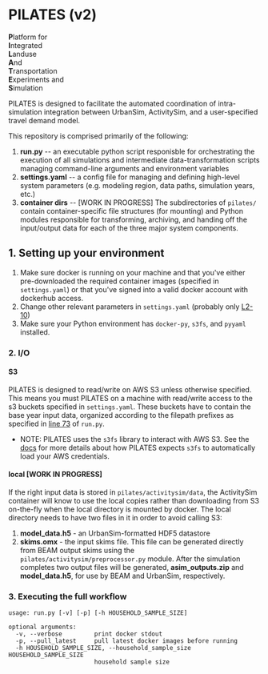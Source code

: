 # PILATES (v2)
**P**latform for \
**I**ntegrated \
**L**anduse \
**A**nd \
**T**ransportation \
**E**xperiments and \
**S**imulation

PILATES is designed to facilitate the automated coordination of intra-simulation integration between UrbanSim, ActivitySim, and a user-specified travel demand model.

This repository is comprised primarily of the following:
1. **run.py** -- an executable python script responisble for orchestrating the execution of all simulations and intermediate data-transformation scripts managing command-line arguments and environment variables
2. **settings.yaml** -- a config file for managing and defining high-level system parameters (e.g. modeling region, data paths, simulation years, etc.)
3. **container dirs** -- [WORK IN PROGRESS] The subdirectories of `pilates/` contain container-specific file structures (for mounting) and Python modules responsible for transforming, archiving, and handing off the input/output data for each of the three major system components.



## 1. Setting up your environment
1. Make sure docker is running on your machine and that you've either pre-downloaded the required container images (specified in `settings.yaml`) or that you've signed into a valid docker account with dockerhub access.
2. Change other relevant parameters in `settings.yaml` (probably only [L2-10](https://github.com/ual/PILATES/blob/v2/settings.yaml#L2-L10))
3. Make sure your Python environment has `docker-py`, `s3fs`, and `pyyaml` installed.

### 2. I/O

#### S3
PILATES is designed to read/write on AWS S3 unless otherwise specified. This means you must PILATES on a machine with read/write access to the s3 buckets specified in `settings.yaml`. These buckets have to contain the base year input data, organized according to the filepath prefixes as specified in [line 73](https://github.com/ual/PILATES/blob/v2/run.py#L73) of `run.py`.
   - NOTE: PILATES uses the `s3fs` library to interact with AWS S3. See the [docs](https://s3fs.readthedocs.io/en/latest/#credentials) for more details about how PILATES expects `s3fs` to automatically load your AWS credentials.

#### local [WORK IN PROGRESS]
If the right input data is stored in `pilates/activitysim/data`, the ActivitySim container will know to use the local copies rather than downloading from S3 on-the-fly when the local directory is mounted by docker. The local directory needs to have two files in it in order to avoid calling S3:
1. **model_data.h5** - an UrbanSim-formatted HDF5 datastore
2. **skims.omx** - the input skims file. This file can be generated directly from BEAM output skims using the `pilates/activitysim/preprocessor.py` module.
After the simulation completes two output files will be generated, **asim_outputs.zip** and **model_data.h5**, for use by BEAM and UrbanSim, respectively.

### 3. Executing the full workflow
```
usage: run.py [-v] [-p] [-h HOUSEHOLD_SAMPLE_SIZE]

optional arguments:
  -v, --verbose         print docker stdout
  -p, --pull_latest     pull latest docker images before running
  -h HOUSEHOLD_SAMPLE_SIZE, --household_sample_size HOUSEHOLD_SAMPLE_SIZE
                        household sample size
```